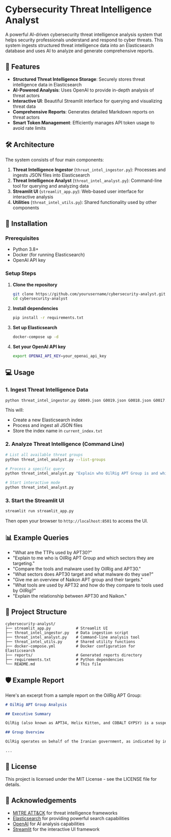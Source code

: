 # Cybersecurity Threat Intelligence Analyst

A powerful AI-driven cybersecurity threat intelligence analysis system that helps security professionals understand and respond to cyber threats. This system ingests structured threat intelligence data into an Elasticsearch database and uses AI to analyze and generate comprehensive reports.



## 🌟 Features

- **Structured Threat Intelligence Storage**: Securely stores threat intelligence data in Elasticsearch
- **AI-Powered Analysis**: Uses OpenAI to provide in-depth analysis of threat actors
- **Interactive UI**: Beautiful Streamlit interface for querying and visualizing threat data
- **Comprehensive Reports**: Generates detailed Markdown reports on threat actors
- **Smart Token Management**: Efficiently manages API token usage to avoid rate limits

## 🛠️ Architecture

The system consists of four main components:

1. **Threat Intelligence Ingestor** (`threat_intel_ingestor.py`): Processes and ingests JSON files into Elasticsearch
2. **Threat Intelligence Analyst** (`threat_intel_analyst.py`): Command-line tool for querying and analyzing data
3. **Streamlit UI** (`streamlit_app.py`): Web-based user interface for interactive analysis
4. **Utilities** (`threat_intel_utils.py`): Shared functionality used by other components

## 🚀 Installation

### Prerequisites
- Python 3.8+
- Docker (for running Elasticsearch)
- OpenAI API key

### Setup Steps

1. **Clone the repository**
   ```bash
   git clone https://github.com/yourusername/cybersecurity-analyst.git
   cd cybersecurity-analyst
   ```

2. **Install dependencies**
   ```bash
   pip install -r requirements.txt
   ```

3. **Set up Elasticsearch**
   ```bash
   docker-compose up -d
   ```

4. **Set your OpenAI API key**
   ```bash
   export OPENAI_API_KEY=your_openai_api_key
   ```

## 💻 Usage

### 1. Ingest Threat Intelligence Data

```bash
python threat_intel_ingestor.py G0049.json G0019.json G0018.json G0017.json G0013.json G0050.json
```

This will:
- Create a new Elasticsearch index
- Process and ingest all JSON files
- Store the index name in `current_index.txt`

### 2. Analyze Threat Intelligence (Command Line)

```bash
# List all available threat groups
python threat_intel_analyst.py --list-groups

# Process a specific query
python threat_intel_analyst.py "Explain who OilRig APT Group is and which sectors they target. Also relate them to APT29."

# Start interactive mode
python threat_intel_analyst.py
```

### 3. Start the Streamlit UI

```bash
streamlit run streamlit_app.py
```

Then open your browser to `http://localhost:8501` to access the UI.

## 📊 Example Queries

- "What are the TTPs used by APT30?"
- "Explain to me who is OilRig APT Group and which sectors they are targeting."
- "Compare the tools and malware used by OilRig and APT30."
- "What sectors does APT30 target and what malware do they use?"
- "Give me an overview of Naikon APT group and their targets."
- "What tools are used by APT32 and how do they compare to tools used by OilRig?"
- "Explain the relationship between APT30 and Naikon."

## 📂 Project Structure

```
cybersecurity-analyst/
├── streamlit_app.py           # Streamlit UI
├── threat_intel_ingestor.py   # Data ingestion script
├── threat_intel_analyst.py    # Command-line analysis tool
├── threat_intel_utils.py      # Shared utility functions
├── docker-compose.yml         # Docker configuration for Elasticsearch
├── reports/                   # Generated reports directory
├── requirements.txt           # Python dependencies
└── README.md                  # This file
```

## 🛡️ Example Report

Here's an excerpt from a sample report on the OilRig APT Group:

```markdown
# OilRig APT Group Analysis

## Executive Summary

OilRig (also known as APT34, Helix Kitten, and COBALT GYPSY) is a suspected Iranian threat group that has been active since at least 2014. This group primarily targets organizations in the Middle East, with a focus on the financial, government, energy, chemical, and telecommunications sectors. OilRig is known for conducting supply chain attacks, leveraging trust relationships between organizations to reach their primary targets.

## Group Overview

OilRig operates on behalf of the Iranian government, as indicated by infrastructure details containing references to Iran, the use of Iranian infrastructure, and targeting that aligns with Iranian national interests. The group uses a mix of custom and publicly available tools, with a focus on maintaining persistent access to victim networks.

...
```

## 📝 License

This project is licensed under the MIT License - see the LICENSE file for details.

## 🙏 Acknowledgements

- [MITRE ATT&CK](https://attack.mitre.org/) for threat intelligence frameworks
- [Elasticsearch](https://www.elastic.co/) for providing powerful search capabilities
- [OpenAI](https://openai.com/) for AI analysis capabilities
- [Streamlit](https://streamlit.io/) for the interactive UI framework
